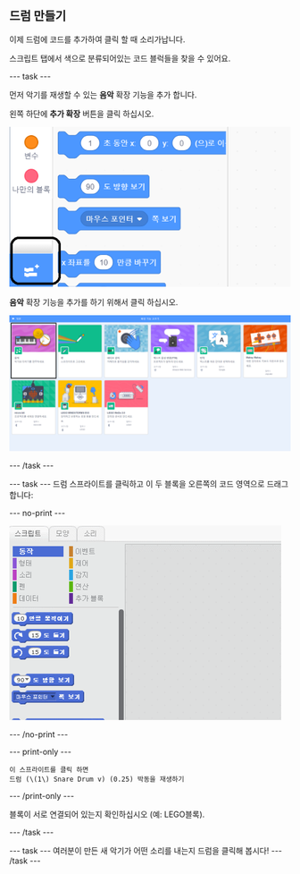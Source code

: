 ## 드럼 만들기

이제 드럼에 코드를 추가하여 클릭 할 때 소리가납니다.

스크립트 탭에서 색으로 분류되어있는 코드 블럭들을 찾을 수 있어요.

--- task ---

먼저 악기를 재생할 수 있는 **음악** 확장 기능을 추가 합니다.

왼쪽 하단에 **추가 확장** 버튼을 클릭 하십시오.

![강조된 확장 버튼 추가합니다](images/add-extension-annotated.png)

**음악** 확장 기능을 추가를 하기 위해서 클릭 하십시오.

![강조된 음악 확장](images/click-music-annotated.png)

--- /task ---

--- task --- 드럼 스프라이트를 클릭하고 이 두 블록을 오른쪽의 코드 영역으로 드래그합니다:

--- no-print ---

![스크린샷](images/connect-block.gif)

--- /no-print ---

--- print-only ---

```blocks3
이 스프라이트를 클릭 하면
드럼 (\(1\) Snare Drum v) (0.25) 박동을 재생하기
```

--- /print-only ---

블록이 서로 연결되어 있는지 확인하십시오 (예: LEGO블록).

--- /task ---

--- task --- 여러분이 만든 새 악기가 어떤 소리를 내는지 드럼을 클릭해 봅시다! --- /task ---